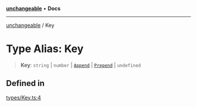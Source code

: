 [**unchangeable**](../README.md) • **Docs**

***

[unchangeable](../README.md) / Key

# Type Alias: Key

> **Key**: `string` \| `number` \| [`Append`](Append.md) \| [`Prepend`](Prepend.md) \| `undefined`

## Defined in

[types/Key.ts:4](https://github.com/nevoland/unchangeable/blob/dd3492fb78b3ab9733f94ad51551bd591389c2c3/lib/types/Key.ts#L4)
